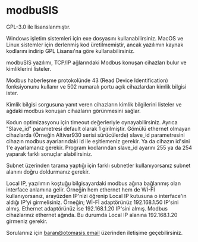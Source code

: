 # modbuSIS

GPL-3.0 ile lisanslanmıştır. 

Windows işletim sistemleri için exe dosyasını kullanabilirsiniz. 
MacOS ve Linux sistemler için derlenmiş kod üretilmemiştir, ancak yazılımın kaynak kodlarını indirip GPL Lisansı'na göre kullanabilirsiniz. 

modbuSIS yazılımı, TCP/IP ağlarındaki Modbus konuşan cihazları bulur ve kimliklerini listeler. 

Modbus haberleşme protokolünde 43 (Read Device Identification) fonksiyonunu kullanır ve 502 numaralı portu açık cihazlardan kimlik bilgisi ister.

Kimlik bilgisi sorgusuna yanıt veren cihazların kimlik bilgilerini listeler ve ağdaki modbus konuşan cihazların görünmesini sağlar.

Kodun optimizasyonu için timeout değerleriyle oynayabilirsiniz. Ayrıca "Slave_id" parametresi default olarak 1 girilmiştir. Gömülü ethernet olmayan cihazlarda (Örneğin Altivar930 serisi sürücülerde) slave_id parametresini cihazın modbus ayarlarındaki id ile eşitlemeniz gerekir. Ya da cihazın id'sini 1'e ayarlamanız gerekir. Program kodlarından slave_id ayarını 255 ya da 254 yaparak farklı sonuçlar alabilirsiniz. 

Subnet üzerinden tarama yaptığı için farklı subnetler kullanıyorsanız subnet alanını doğru doldurmanız gerekir. 

Local IP, yazılımın koştuğu bilgisayardaki modbus ağına bağlanmış olan interface anlamına gelir. Örneğin hem ethernet hem de Wİ-Fİ kullanıyorsanız, arayüzden IP'nizi öğrenip Local IP kutusuna o interface'in aldığı IP'yi girmelisiniz. 
Örneğin; Wİ-Fİ adaptörünüz 192.168.1.50 IP'sini almış. Ethernet adaptörünüz ise 192.168.1.20 IP'sini almış. Modbus cihazlarınız ethernet ağında. Bu durumda Local IP alanına 192.168.1.20 girmeniz gerekir. 

Sorularınız için baran@otomasis.email üzerinden iletişime geçebilirsiniz. 
